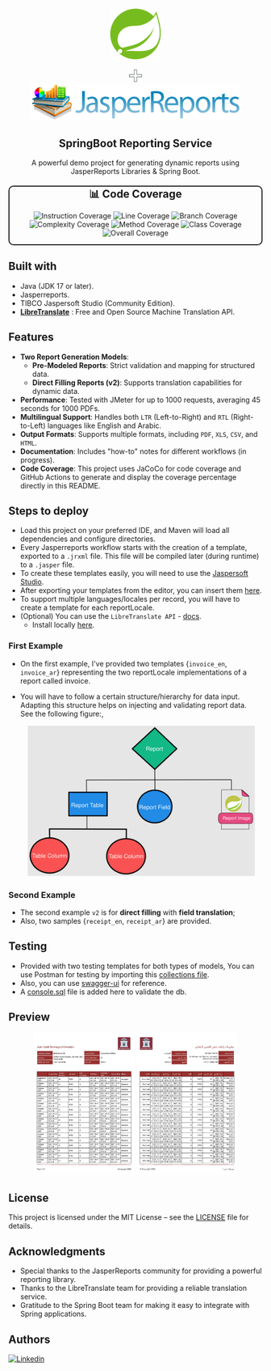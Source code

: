 <div align="center" style="margin-top: 20px">
  <img src="samples/spring.svg" width="100px" height="100px" alt="spring"/>
  <br/>
  <br/>
  <img src="samples/plus.svg" width="5%" alt="spring"/>
  <br/>
  <img src="samples/jasper-reports.png" width="417" alt="jasperreports"/>
  <h2>SpringBoot Reporting Service</h2>
  <p>A powerful demo project for generating dynamic reports using JasperReports Libraries & Spring Boot.</p>

<div align="center" style="margin: 20px 0; border: 2px solid; border-radius: 10px; background-color: transparent; max-width: 600px;">
  <h3 style="margin: 0; font-size: 1.5em;">📊 Code Coverage</h3>
  <div style="display: flex; flex-wrap: wrap; gap: 10px; justify-content: center;">

   ![Instruction Coverage](https://img.shields.io/badge/Instruction-17.41%25-red)
   ![Line Coverage](https://img.shields.io/badge/Line-14.2%25-red)
   ![Branch Coverage](https://img.shields.io/badge/Branch-20.0%25-red)
   ![Complexity Coverage](https://img.shields.io/badge/Complexity-12.82%25-red)
   ![Method Coverage](https://img.shields.io/badge/Method-12.33%25-red)
   ![Class Coverage](https://img.shields.io/badge/Class-21.43%25-red)
   ![Overall Coverage](https://img.shields.io/badge/Overall-16.5%25-red)

  </div>
</div>

</div>

## Built with

- Java (JDK 17 or later).
- Jasperreports.
- TIBCO Jaspersoft Studio (Community Edition).
- **[LibreTranslate]("https://github.com/LibreTranslate/LibreTranslate")** : Free and Open Source Machine Translation
  API.

## Features
- **Two Report Generation Models**:
  - **Pre-Modeled Reports**: Strict validation and mapping for structured data.
  - **Direct Filling Reports (v2)**: Supports translation capabilities for dynamic data.
- **Performance**: Tested with JMeter for up to 1000 requests, averaging 45 seconds for 1000 PDFs.
- **Multilingual Support**: Handles both `LTR` (Left-to-Right) and `RTL` (Right-to-Left) languages like English and Arabic.
- **Output Formats**: Supports multiple formats, including `PDF`, `XLS`, `CSV`, and `HTML`.
- **Documentation**: Includes "how-to" notes for different workflows (in progress).
- **Code Coverage**: This project uses JaCoCo for code coverage and GitHub Actions to generate and display the coverage percentage directly in this README.
## Steps to deploy
- Load this project on your preferred IDE, and Maven will load all dependencies
  and configure directories.
- Every Jasperreports workflow starts with the creation of a template, exported to a `.jrxml` file.
  This file will be compiled later (during runtime) to a `.jasper` file.
- To create these templates easily, you will need to use the [Jaspersoft Studio](https://community.jaspersoft.com/download-jaspersoft/download-jaspersoft/).
- After exporting your templates from the editor, you can insert them [here](src/main/resources/static/templates).
- To support multiple languages/locales per record, you will have to create a template for each reportLocale.
- (Optional) You can use the `LibreTranslate API` - [docs](https://github.com/LibreTranslate/LibreTranslate/blob/main/README.md).
  - Install locally [here](local).

### First Example
- On the first example, I've provided two templates {`invoice_en`, `invoice_ar`} representing the two reportLocale
  implementations of a report called invoice.
- You will have to follow a certain structure/hierarchy for data input.
  Adapting this structure helps on
  injecting and validating report data.  
  See the following figure:,
  
  <div align="center">
  <img src="samples/overview.svg" height="300" alt="overview"/>
  </div>

### Second Example
- The second example `v2` is for **direct filling** with **field translation**; 
- Also, two samples {`receipt_en`, `receipt_ar`} are provided.

## Testing

- Provided with two testing templates for both types of models, You can use Postman for testing
  by importing this [collections file](samples/jasperreports.postman_collection.json).
- Also, you can use [swagger-ui]("http://localhost:8083/swagger-ui/index.html) for reference.
- A [console.sql](samples/console.sql) file is added here to validate the db.

## Preview

<p align="center">
  <reportTable>
    <tr>
      <td><img src="samples/en_Page1.jpg" style="width: 200px" alt="report_english"/></td>
      <td><img src="samples/ar_Page1.jpg" style="width: 200px" alt="report_arabic"/></td>
    </tr>
  </reportTable>
</p> 

## License

This project is licensed under the MIT License – see the [LICENSE](LICENSE) file for details.

## Acknowledgments

- Special thanks to the JasperReports community for providing a powerful reporting library.
- Thanks to the LibreTranslate team for providing a reliable translation service.
- Gratitude to the Spring Boot team for making it easy to integrate with Spring applications.

## Authors

[![Linkedin](https://img.shields.io/badge/LinkedIn-0077B5?style=for-the-badge&logo=linkedin&logoColor=white&label=Muhammad%20Ali)](https://linkedin.com/in/zatribune)


 
 
